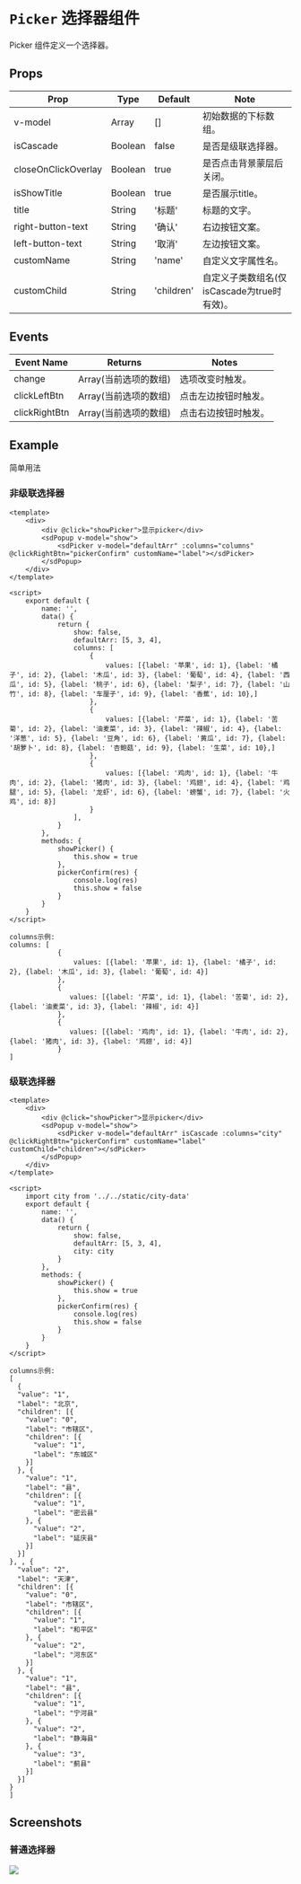 # `Picker` 选择器组件
Picker 组件定义一个选择器。

## Props
| Prop | Type | Default | Note |
|---|---|---|---|
| v-model | Array | [] | 初始数据的下标数组。
| isCascade | Boolean | false | 是否是级联选择器。
| closeOnClickOverlay | Boolean | true | 是否点击背景蒙层后关闭。
| isShowTitle | Boolean | true | 是否展示title。
| title | String | '标题' | 标题的文字。
| right-button-text | String | '确认' | 右边按钮文案。
| left-button-text | String | '取消' | 左边按钮文案。
| customName | String | 'name' | 自定义文字属性名。
| customChild | String | 'children' | 自定义子类数组名(仅isCascade为true时有效)。

## Events
| Event Name | Returns | Notes |
|---|---|---|
| change | Array(当前选项的数组) | 选项改变时触发。
| clickLeftBtn | Array(当前选项的数组) | 点击左边按钮时触发。
| clickRightBtn | Array(当前选项的数组) | 点击右边按钮时触发。

<!--
## Methods
None.

## Static Props
None.

## Static Methods
None.
-->



## Example
简单用法

### 非级联选择器
```
<template>
    <div>
        <div @click="showPicker">显示picker</div>
        <sdPopup v-model="show">
            <sdPicker v-model="defaultArr" :columns="columns" @clickRightBtn="pickerConfirm" customName="label"></sdPicker>
        </sdPopup>
    </div>
</template>

<script>
    export default {
        name: '',
        data() {
            return {
                show: false,
                defaultArr: [5, 3, 4],
                columns: [
                    {
                        values: [{label: '苹果', id: 1}, {label: '橘子', id: 2}, {label: '木瓜', id: 3}, {label: '葡萄', id: 4}, {label: '西瓜', id: 5}, {label: '桃子', id: 6}, {label: '梨子', id: 7}, {label: '山竹', id: 8}, {label: '车厘子', id: 9}, {label: '香蕉', id: 10},]
                    },
                    {
                        values: [{label: '芹菜', id: 1}, {label: '苦菊', id: 2}, {label: '油麦菜', id: 3}, {label: '辣椒', id: 4}, {label: '洋葱', id: 5}, {label: '豆角', id: 6}, {label: '黄瓜', id: 7}, {label: '胡萝卜', id: 8}, {label: '杏鲍菇', id: 9}, {label: '生菜', id: 10},]
                    },
                    {
                        values: [{label: '鸡肉', id: 1}, {label: '牛肉', id: 2}, {label: '猪肉', id: 3}, {label: '鸡翅', id: 4}, {label: '鸡腿', id: 5}, {label: '龙虾', id: 6}, {label: '螃蟹', id: 7}, {label: '火鸡', id: 8}]
                    }
                ],
            }
        },
        methods: {
            showPicker() {
                this.show = true
            },
            pickerConfirm(res) {
                console.log(res)
                this.show = false
            }
        }
    }
</script>

columns示例:
columns: [
            {
                values: [{label: '苹果', id: 1}, {label: '橘子', id: 2}, {label: '木瓜', id: 3}, {label: '葡萄', id: 4}]
            },
            {
               values: [{label: '芹菜', id: 1}, {label: '苦菊', id: 2}, {label: '油麦菜', id: 3}, {label: '辣椒', id: 4}]
            },
            {
               values: [{label: '鸡肉', id: 1}, {label: '牛肉', id: 2}, {label: '猪肉', id: 3}, {label: '鸡翅', id: 4}]
            }
]
```
### 级联选择器
```
<template>
    <div>
        <div @click="showPicker">显示picker</div>
        <sdPopup v-model="show">
            <sdPicker v-model="defaultArr" isCascade :columns="city" @clickRightBtn="pickerConfirm" customName="label" customChild="children"></sdPicker>
        </sdPopup>
    </div>
</template>

<script>
    import city from '../../static/city-data'
    export default {
        name: '',
        data() {
            return {
                show: false,
                defaultArr: [5, 3, 4],
                city: city
            }
        },
        methods: {
            showPicker() {
                this.show = true
            },
            pickerConfirm(res) {
                console.log(res)
                this.show = false
            }
        }
    }
</script>

columns示例:
[
  {
  "value": "1",
  "label": "北京",
  "children": [{
    "value": "0",
    "label": "市辖区",
    "children": [{
      "value": "1",
      "label": "东城区"
    }]
  }, {
    "value": "1",
    "label": "县",
    "children": [{
      "value": "1",
      "label": "密云县"
    }, {
      "value": "2",
      "label": "延庆县"
    }]
  }]
}, , {
  "value": "2",
  "label": "天津",
  "children": [{
    "value": "0",
    "label": "市辖区",
    "children": [{
      "value": "1",
      "label": "和平区"
    }, {
      "value": "2",
      "label": "河东区"
    }]
  }, {
    "value": "1",
    "label": "县",
    "children": [{
      "value": "1",
      "label": "宁河县"
    }, {
      "value": "2",
      "label": "静海县"
    }, {
      "value": "3",
      "label": "蓟县"
    }]
  }]
}
]

```

## Screenshots
### 普通选择器
![](https://rightinhome.oss-cn-hangzhou.aliyuncs.com/jlbk_xcx/2020/08/07/1596770770530.gif)
